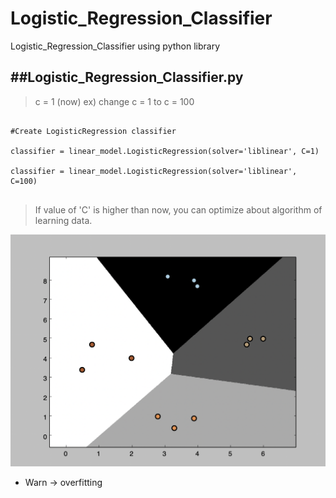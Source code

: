 # Logistic_Regression_Classifier
Logistic_Regression_Classifier using python library

##Logistic_Regression_Classifier.py
---------------------------------

> c = 1 (now)  ex) change c = 1 to c = 100
<pre><code>
#Create LogisticRegression classifier

classifier = linear_model.LogisticRegression(solver='liblinear', C=1)

classifier = linear_model.LogisticRegression(solver='liblinear', C=100)

</code></pre>

> If value of 'C' is higher than now, you can optimize about algorithm of learning data. 

![Result Image](https://raw.githubusercontent.com/LeeGitaek/Logistic_Regression_Classifier/master/result_image.png "c=100")

* Warn -> overfitting
      

